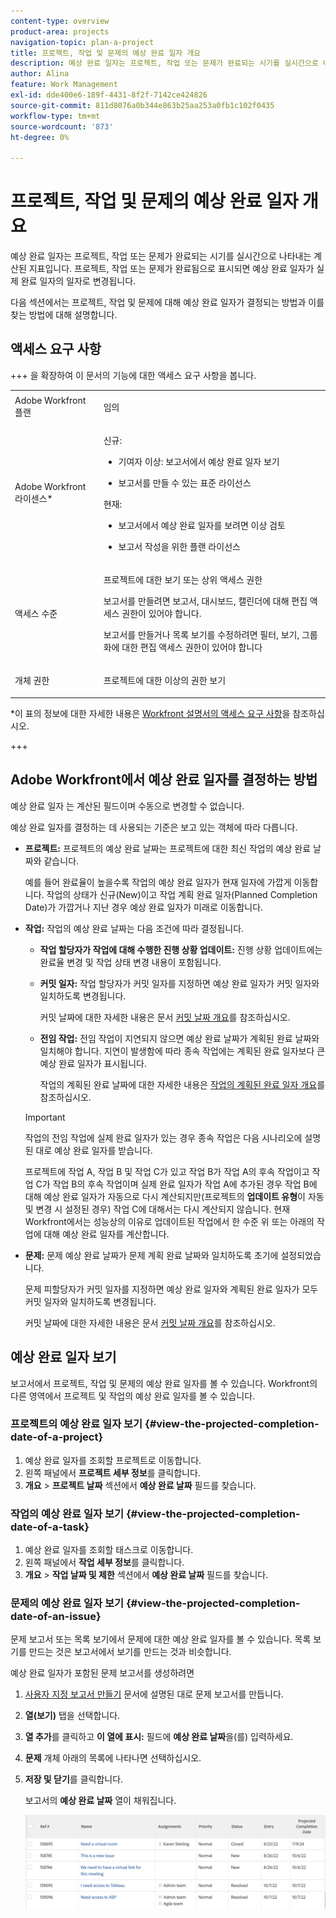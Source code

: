 ```yaml
---
content-type: overview
product-area: projects
navigation-topic: plan-a-project
title: 프로젝트, 작업 및 문제의 예상 완료 일자 개요
description: 예상 완료 일자는 프로젝트, 작업 또는 문제가 완료되는 시기를 실시간으로 나타내는 계산된 지표입니다. 프로젝트, 작업 또는 문제가 완료됨으로 표시되면 예상 완료 일자가 실제 완료 일자의 일자로 변경됩니다.
author: Alina
feature: Work Management
exl-id: dde400e6-189f-4431-8f2f-7142ce424826
source-git-commit: 811d8076a0b344e863b25aa253a0fb1c102f0435
workflow-type: tm+mt
source-wordcount: '873'
ht-degree: 0%

---
```


# 프로젝트, 작업 및 문제의 예상 완료 일자 개요

<!-- Audited: 1/2024 -->

예상 완료 일자는 프로젝트, 작업 또는 문제가 완료되는 시기를 실시간으로 나타내는 계산된 지표입니다. 프로젝트, 작업 또는 문제가 완료됨으로 표시되면 예상 완료 일자가 실제 완료 일자의 일자로 변경됩니다.

다음 섹션에서는 프로젝트, 작업 및 문제에 대해 예상 완료 일자가 결정되는 방법과 이를 찾는 방법에 대해 설명합니다.

## 액세스 요구 사항

+++ 을 확장하여 이 문서의 기능에 대한 액세스 요구 사항을 봅니다.


<table style="table-layout:auto"> 
 <col> 
 <col> 
 <tbody> 
  <tr> 
   <td role="rowheader">Adobe Workfront 플랜</td> 
   <td> <p>임의</p> </td> 
  </tr> 
  <tr> 
   <td role="rowheader">Adobe Workfront 라이센스*</td> 
   <td> 
   <p>신규: 
   <ul><li><p>기여자 이상: 보고서에서 예상 완료 일자 보기</p></li> <li><p>보고서를 만들 수 있는 표준 라이선스</p></li> </ul>

<p>현재: 
   <ul><li><p>보고서에서 예상 완료 일자를 보려면 이상 검토</p></li> 
   <li><p>보고서 작성을 위한 플랜 라이선스</p> </li></ul>
      </td> 
  </tr> 
  <tr> 
   <td role="rowheader">액세스 수준</td> 
   <td> <p>프로젝트에 대한 보기 또는 상위 액세스 권한</p> <p>보고서를 만들려면 보고서, 대시보드, 캘린더에 대해 편집 액세스 권한이 있어야 합니다.</p> <p>보고서를 만들거나 목록 보기를 수정하려면 필터, 보기, 그룹화에 대한 편집 액세스 권한이 있어야 합니다</p>  </td> 
  </tr> 
  <tr> 
   <td role="rowheader">개체 권한</td> 
   <td> <p>프로젝트에 대한 이상의 권한 보기</p> </td> 
  </tr> 
 </tbody> 
</table>

*이 표의 정보에 대한 자세한 내용은 [Workfront 설명서의 액세스 요구 사항](/help/quicksilver/administration-and-setup/add-users/access-levels-and-object-permissions/access-level-requirements-in-documentation.md)을 참조하십시오.

+++

## Adobe Workfront에서 예상 완료 일자를 결정하는 방법

예상 완료 일자 는 계산된 필드이며 수동으로 변경할 수 없습니다.

예상 완료 일자를 결정하는 데 사용되는 기준은 보고 있는 객체에 따라 다릅니다.

* **프로젝트:** 프로젝트의 예상 완료 날짜는 프로젝트에 대한 최신 작업의 예상 완료 날짜와 같습니다.

  예를 들어 완료율이 높을수록 작업의 예상 완료 일자가 현재 일자에 가깝게 이동합니다. 작업의 상태가 신규(New)이고 작업 계획 완료 일자(Planned Completion Date)가 가깝거나 지난 경우 예상 완료 일자가 미래로 이동합니다.

* **작업:** 작업의 예상 완료 날짜는 다음 조건에 따라 결정됩니다.

   * **작업 할당자가 작업에 대해 수행한 진행 상황 업데이트:** 진행 상황 업데이트에는 완료율 변경 및 작업 상태 변경 내용이 포함됩니다.
   * **커밋 일자:** 작업 할당자가 커밋 일자를 지정하면 예상 완료 일자가 커밋 일자와 일치하도록 변경됩니다.

     커밋 날짜에 대한 자세한 내용은 문서 [커밋 날짜 개요](../../../manage-work/projects/updating-work-in-a-project/overview-of-commit-dates.md)를 참조하십시오.

   * **전임 작업:** 전임 작업이 지연되지 않으면 예상 완료 날짜가 계획된 완료 날짜와 일치해야 합니다. 지연이 발생함에 따라 종속 작업에는 계획된 완료 일자보다 큰 예상 완료 일자가 표시됩니다.

     작업의 계획된 완료 날짜에 대한 자세한 내용은 [작업의 계획된 완료 일자 개요](../../../manage-work/tasks/task-information/task-planned-completion-date.md)를 참조하십시오.

  >[!IMPORTANT]
  >
  >작업의 전임 작업에 실제 완료 일자가 있는 경우 종속 작업은 다음 시나리오에 설명된 대로 예상 완료 일자를 받습니다.
  >
  >
  >프로젝트에 작업 A, 작업 B 및 작업 C가 있고 작업 B가 작업 A의 후속 작업이고 작업 C가 작업 B의 후속 작업이며 실제 완료 일자가 작업 A에 추가된 경우 작업 B에 대해 예상 완료 일자가 자동으로 다시 계산되지만(프로젝트의 **업데이트 유형**&#x200B;이 자동 및 변경 시 설정된 경우) 작업 C에 대해서는 다시 계산되지 않습니다. 현재 Workfront에서는 성능상의 이유로 업데이트된 작업에서 한 수준 위 또는 아래의 작업에 대해 예상 완료 일자를 계산합니다.

* **문제:** 문제 예상 완료 날짜가 문제 계획 완료 날짜와 일치하도록 초기에 설정되었습니다.

  문제 피할당자가 커밋 일자를 지정하면 예상 완료 일자와 계획된 완료 일자가 모두 커밋 일자와 일치하도록 변경됩니다.

  커밋 날짜에 대한 자세한 내용은 문서 [커밋 날짜 개요](../../../manage-work/projects/updating-work-in-a-project/overview-of-commit-dates.md)를 참조하십시오.

## 예상 완료 일자 보기

보고서에서 프로젝트, 작업 및 문제의 예상 완료 일자를 볼 수 있습니다. Workfront의 다른 영역에서 프로젝트 및 작업의 예상 완료 일자를 볼 수 있습니다.

### 프로젝트의 예상 완료 일자 보기 {#view-the-projected-completion-date-of-a-project}

1. 예상 완료 일자를 조회할 프로젝트로 이동합니다.
1. 왼쪽 패널에서 **프로젝트 세부 정보**&#x200B;를 클릭합니다.
1. **개요** > **프로젝트 날짜** 섹션에서 **예상 완료 날짜** 필드를 찾습니다.

### 작업의 예상 완료 일자 보기 {#view-the-projected-completion-date-of-a-task}

1. 예상 완료 일자를 조회할 태스크로 이동합니다.
1. 왼쪽 패널에서 **작업 세부 정보**&#x200B;를 클릭합니다.
1. **개요** > **작업 날짜 및 제한** 섹션에서 **예상 완료 날짜** 필드를 찾습니다.

### 문제의 예상 완료 일자 보기 {#view-the-projected-completion-date-of-an-issue}

문제 보고서 또는 목록 보기에서 문제에 대한 예상 완료 일자를 볼 수 있습니다. 목록 보기를 만드는 것은 보고서에서 보기를 만드는 것과 비슷합니다.

예상 완료 일자가 포함된 문제 보고서를 생성하려면

1. [사용자 지정 보고서 만들기](../../../reports-and-dashboards/reports/creating-and-managing-reports/create-custom-report.md) 문서에 설명된 대로 문제 보고서를 만듭니다.
1. **열(보기)** 탭을 선택합니다.
1. **열 추가**&#x200B;를 클릭하고 **이 열에 표시:** 필드에 **예상 완료 날짜**&#x200B;을(를) 입력하세요.

1. **문제** 개체 아래의 목록에 나타나면 선택하십시오.
1. **저장 및 닫기**&#x200B;를 클릭합니다.

   보고서의 **예상 완료 날짜** 열이 채워집니다.

   ![](assets/issue-projected-completion-date-in-view-nwe-350x148.png)

